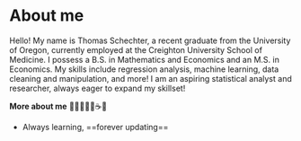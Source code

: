 # About me

Hello! 
My name is Thomas Schechter, a recent graduate from the University of Oregon, currently employed at the Creighton University School of Medicine.
I possess a B.S. in Mathematics and Economics and an M.S. in Economics. 
My skills include regression analysis, machine learning, data cleaning and manipulation, and more!
I am an aspiring statistical analyst and researcher, always eager to expand my skillset!

**More about me**
🎷🎸⛳🎲🥘☕📖

* Always learning, ==forever updating==
